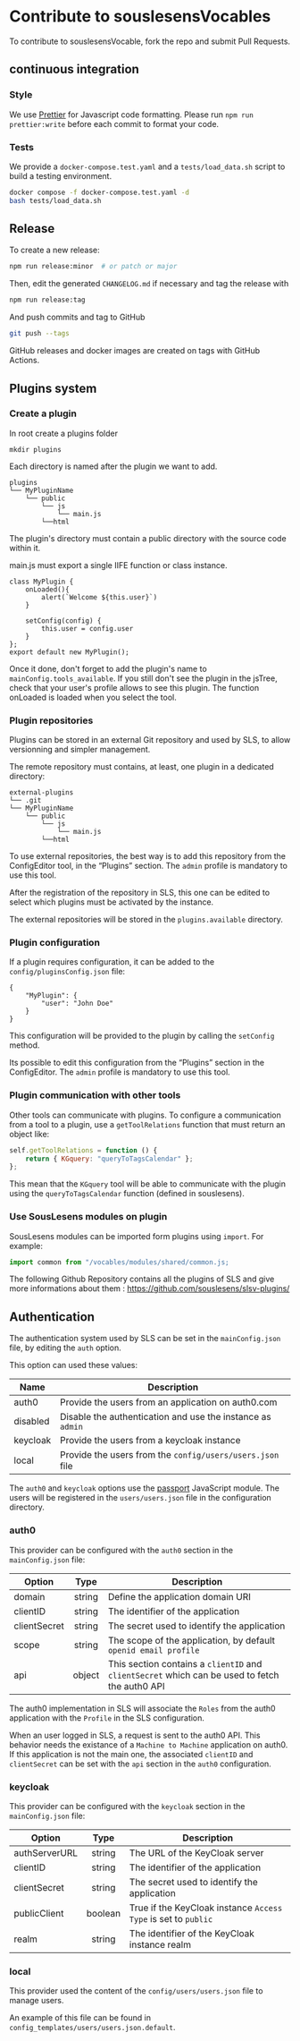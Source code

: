 # Contribute to souslesensVocables

To contribute to souslesensVocable, fork the repo and submit Pull Requests.

## continuous integration

### Style

We use [Prettier](https://prettier.io/) for Javascript code formatting. Please run
`npm run prettier:write` before each commit to format your code.

### Tests

We provide a `docker-compose.test.yaml` and a `tests/load_data.sh` script to build a testing
environment.

```bash
docker compose -f docker-compose.test.yaml -d
bash tests/load_data.sh
```

## Release

To create a new release:

```bash
npm run release:minor  # or patch or major
```

Then, edit the generated `CHANGELOG.md` if necessary and tag the release with

```bash
npm run release:tag
```

And push commits and tag to GitHub

```bash
git push --tags
```

GitHub releases and docker images are created on tags with GitHub Actions.

## Plugins system

### Create a plugin

In root create a plugins folder

`mkdir plugins`

Each directory is named after the plugin we want to add.

```
plugins
└── MyPluginName
    └── public
        └── js
            └── main.js
        └──html

```

The plugin's directory must contain a public directory with the source code within it.

main.js must export a single IIFE function or class instance.

```
class MyPlugin {
    onLoaded(){
        alert(`Welcome ${this.user}`)
    }

    setConfig(config) {
        this.user = config.user
    }
};
export default new MyPlugin();
```

Once it done, don't forget to add the plugin's name to `mainConfig.tools_available`.
If you still don't see the plugin in the jsTree, check that your user's profile allows to see this plugin.
The function onLoaded is loaded when you select the tool.

### Plugin repositories

Plugins can be stored in an external Git repository and used by SLS, to allow versionning and simpler management.

The remote repository must contains, at least, one plugin in a dedicated directory:

```
external-plugins
└── .git
└── MyPluginName
    └── public
        └── js
            └── main.js
        └──html
```

To use external repositories, the best way is to add this repository from the ConfigEditor tool, in the “Plugins” section. The `admin` profile is mandatory to use this tool.

After the registration of the repository in SLS, this one can be edited to select which plugins must be activated by the instance.

The external repositories will be stored in the `plugins.available` directory.

### Plugin configuration

If a plugin requires configuration, it can be added to the `config/pluginsConfig.json` file:

```
{
    "MyPlugin": {
        "user": "John Doe"
    }
}
```

This configuration will be provided to the plugin by calling the `setConfig` method.

Its possible to edit this configuration from the “Plugins” section in the ConfigEditor. The `admin` profile is mandatory to use this tool.

### Plugin communication with other tools

Other tools can communicate with plugins. To configure a communication from a tool to a plugin,
use a `getToolRelations` function that must return an object like:

```javascript
self.getToolRelations = function () {
    return { KGquery: "queryToTagsCalendar" };
};
```

This mean that the `KGquery` tool will be able to communicate with the plugin using the
`queryToTagsCalendar` function (defined in souslesens).

### Use SousLesens modules on plugin

SousLesens modules can be imported form plugins using `import`. For example:

```js
import common from "/vocables/modules/shared/common.js;
```

The following Github Repository contains all the plugins of SLS and give more informations about them :
https://github.com/souslesens/slsv-plugins/

## Authentication

The authentication system used by SLS can be set in the `mainConfig.json` file, by editing the `auth` option.

This option can used these values:

| Name     | Description                                                |
| -------- | ---------------------------------------------------------- |
| auth0    | Provide the users from an application on auth0.com         |
| disabled | Disable the authentication and use the instance as `admin` |
| keycloak | Provide the users from a keycloak instance                 |
| local    | Provide the users from the `config/users/users.json` file  |

The `auth0` and `keycloak` options use the [passport](https://www.passportjs.org) JavaScript module. The users will be registered in the `users/users.json` file in the configuration directory.

### auth0

This provider can be configured with the `auth0` section in the `mainConfig.json` file:

| Option       |  Type  | Description                                                                                    |
| ------------ | :----: | ---------------------------------------------------------------------------------------------- |
| domain       | string | Define the application domain URI                                                              |
| clientID     | string | The identifier of the application                                                              |
| clientSecret | string | The secret used to identify the application                                                    |
| scope        | string | The scope of the application, by default `openid email profile`                                |
| api          | object | This section contains a `clientID` and `clientSecret` which can be used to fetch the auth0 API |

The auth0 implementation in SLS will associate the `Roles` from the auth0 application with the `Profile` in the SLS configuration.

When an user logged in SLS, a request is sent to the auth0 API. This behavior needs the existance of a `Machine to Machine` application on auth0. If this application is not the main one, the associated `clientID` and `clientSecret` can be set with the `api` section in the `auth0` configuration.

### keycloak

This provider can be configured with the `keycloak` section in the `mainConfig.json` file:

| Option        |  Type   | Description                                                    |
| ------------- | :-----: | -------------------------------------------------------------- |
| authServerURL | string  | The URL of the KeyCloak server                                 |
| clientID      | string  | The identifier of the application                              |
| clientSecret  | string  | The secret used to identify the application                    |
| publicClient  | boolean | True if the KeyCloak instance `Access Type` is set to `public` |
| realm         | string  | The identifier of the KeyCloak instance realm                  |

### local

This provider used the content of the `config/users/users.json` file to manage users.

An example of this file can be found in `config_templates/users/users.json.default`.
